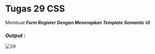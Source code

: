 # Tugas 29 CSS

Membuat <b><i>Form Register Dengan Menerapkan Template Semantic UI</i></b>

<h3><i>Output </i>:</h3>

![29](https://user-images.githubusercontent.com/92837751/183272875-9f36da82-de20-4906-8330-8ee2b391e3f5.jpg)
